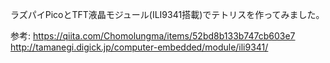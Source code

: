 ラズパイPicoとTFT液晶モジュール(ILI9341搭載)でテトリスを作ってみました。

参考:
https://qiita.com/Chomolungma/items/52bd8b133b747cb603e7
http://tamanegi.digick.jp/computer-embedded/module/ili9341/

<!---
luka50077/luka50077 is a ✨ special ✨ repository because its `README.md` (this file) appears on your GitHub profile.
You can click the Preview link to take a look at your changes.
--->
